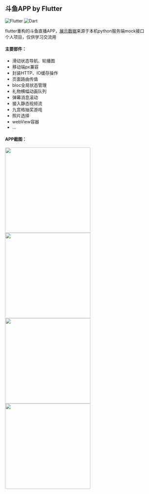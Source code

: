 ## 斗鱼APP by Flutter
![Flutter](https://img.shields.io/badge/Flutter-1.7.8%2Bhotfix.3-5bc7f8.svg) ![Dart](https://img.shields.io/badge/Dart-2.4.0%2B-00B4AB.svg) 

flutter重构的斗鱼直播APP，[展示数据](https://github.com/yukilzw/factory/blob/master/py/tornado/flutter_data.py)来源于本机python服务端mock接口<br/>
个人项目，仅供学习交流用

#### 主要部件：

- 滑动状态导航、轮播图
- 移动端px兼容
- 封装HTTP、IO缓存操作
- 页面路由传值
- bloc全局状态管理
- 礼物横幅动画队列
- 弹幕消息滚动
- 接入静态视频流
- 九宫格抽奖游戏
- 照片选择
- webView容器
- ...

#### APP截图：
<img src="http://r.photo.store.qq.com/psb?/V14dALyK4PrHuj/hQczSj5NliQQyOggCfbBU365lpGmqjEIjLlWKTEP1d0!/r/dL8AAAAAAAAA" width="280"/> <img src="http://r.photo.store.qq.com/psb?/V14dALyK4PrHuj/OJzeyB4z4t1JdzwAfqXBULQy4UtVKV*Ov1kRDZZCeus!/r/dDUBAAAAAAAA" width="280"/>
<br/>
<img src="http://r.photo.store.qq.com/psb?/V14dALyK4PrHuj/c4ql4M5xWstDQx.QsoTQOTZCw7UuPf9zUgCjqG23tOo!/r/dLYAAAAAAAAA" width="280"/> <img src="http://r.photo.store.qq.com/psb?/V14dALyK4PrHuj/aF9iAvcPD06FGIHKJjwWEopdpLPWSd.Xy9vjyhYQs7o!/r/dL4AAAAAAAAA" width="280"/>